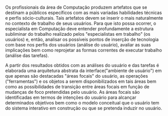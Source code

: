 Os profissionais da área de Computação produzem artefatos que se destinam a públicos específicos com as mais variadas habilidades técnicas e perfis sócio-culturais. Tais artefatos devem se inserir o mais naturalmente no contexto de trabalho de seus usuários. Para que isto possa ocorrer, o especialista em Computação deve entender profundamente a estrutura subliminar do trabalho realizado pelos "especialistas em trabalho" (os usuários) e, então, analisar os possíveis pontos de inserção de tecnologia com base nos perfis dos usuários (análise do usuário), avaliar as suas implicações bem como reprojetar as formas correntes de executar trabalho (análise das tarefas).

A partir dos resultados obtidos com as análises do usuário e das tarefas é elaborada uma arquitetura abstrata da interface("ambiente de usuário") em que apenas são destacadas "áreas focais" do usuário, as operações ("ferramentas") e os objetos a serem disponibilizados em tais áreas bem como as possibilidades de transição entre áreas focais em função de mudanças de foco pretendidas pelo usuário. As áreas focais são identificadas em termos de intenções do usuário para alcançar determinados objetivos bem como o modelo conceitual que o usuário tem do sistema interativo em construção ou que se pretenda induzir no usuário.